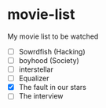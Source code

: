 movie-list
==========

My movie list to be watched

- [ ] Sowrdfish (Hacking) 
- [ ] boyhood (Society)
- [ ] interstellar
- [ ] Equalizer
- [x] The fault in our stars
- [ ] The interview

